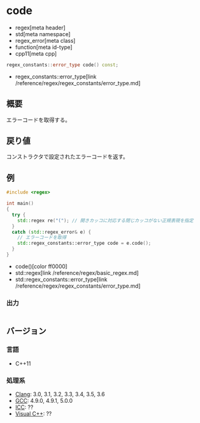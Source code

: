 # code
* regex[meta header]
* std[meta namespace]
* regex_error[meta class]
* function[meta id-type]
* cpp11[meta cpp]

```cpp
regex_constants::error_type code() const;
```
* regex_constants::error_type[link /reference/regex/regex_constants/error_type.md]

## 概要
エラーコードを取得する。


## 戻り値
コンストラクタで設定されたエラーコードを返す。


## 例
```cpp example
#include <regex>

int main()
{
  try {
    std::regex re("("); // 開きカッコに対応する閉じカッコがない正規表現を指定
  }
  catch (std::regex_error& e) {
    // エラーコードを取得
    std::regex_constants::error_type code = e.code();
  }
}
```
* code()[color ff0000]
* std::regex[link /reference/regex/basic_regex.md]
* std::regex_constants::error_type[link /reference/regex/regex_constants/error_type.md]

### 出力
```
```


## バージョン
### 言語
- C++11

### 処理系
- [Clang](/implementation.md#clang): 3.0, 3.1, 3.2, 3.3, 3.4, 3.5, 3.6
- [GCC](/implementation.md#gcc): 4.9.0, 4.9.1, 5.0.0
- [ICC](/implementation.md#icc): ??
- [Visual C++](/implementation.md#visual_cpp): ??
